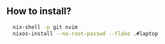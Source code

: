 ## How to install?

```bash
  nix-shell -p git nvim
  nixos-install --no-root-passwd --flake .#laptop
```
